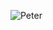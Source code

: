 ![Peter](https://github.com/SWEG-2015EC-Batch/Codify/blob/main/ETS1118_15_Philipos_Hailu/Screenshot_20231118-114858-623.png)
